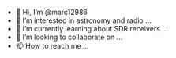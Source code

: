 - 👋 Hi, I’m @marc12986
- 👀 I’m interested in astronomy and radio ...
- 🌱 I’m currently learning about SDR receivers ...
- 💞️ I’m looking to collaborate on ...
- 📫 How to reach me ...

<!---
marc12986/marc12986 is a ✨ special ✨ repository because its `README.md` (this file) appears on your GitHub profile.
You can click the Preview link to take a look at your changes.
--->
